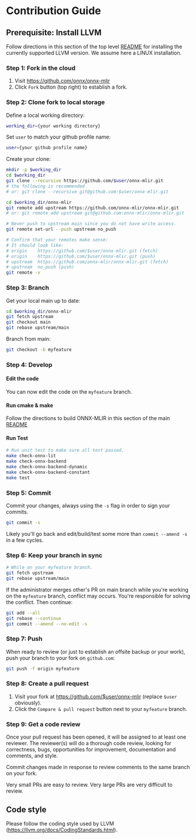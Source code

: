 <!--- SPDX-License-Identifier: Apache-2.0 -->
# Contribution Guide

## Prerequisite: Install LLVM

Follow directions in this section of the top level [README](../README.md#mlir) 
for installing the currently supported LLVM version. We assume here a
LINUX installation. 

### Step 1: Fork in the cloud

1. Visit https://github.com/onnx/onnx-mlir
2. Click `Fork` button (top right) to establish a fork.

### Step 2: Clone fork to local storage

Define a local working directory:

```sh
working_dir={your working directory}
```

Set `user` to match your github profile name:

```sh
user={your github profile name}
```

Create your clone:

```sh
mkdir -p $working_dir
cd $working_dir
git clone --recursive https://github.com/$user/onnx-mlir.git
# the following is recommended
# or: git clone --recursive git@github.com:$user/onnx-mlir.git

cd $working_dir/onnx-mlir
git remote add upstream https://github.com/onnx-mlir/onnx-mlir.git
# or: git remote add upstream git@github.com:onnx-mlir/onnx-mlir.git

# Never push to upstream main since you do not have write access.
git remote set-url --push upstream no_push

# Confirm that your remotes make sense:
# It should look like:
# origin    https://github.com/$user/onnx-mlir.git (fetch)
# origin    https://github.com/$user/onnx-mlir.git (push)
# upstream  https://github.com/onnx-mlir/onnx-mlir.git (fetch)
# upstream  no_push (push)
git remote -v
```

### Step 3: Branch

Get your local main up to date:

```sh
cd $working_dir/onnx-mlir
git fetch upstream
git checkout main
git rebase upstream/main
```

Branch from main:

```sh
git checkout -b myfeature
```

### Step 4: Develop

#### Edit the code

You can now edit the code on the `myfeature` branch.

#### Run cmake & make

Follow the directions to build ONNX-MLIR in this section of the main 
[README](../README.md#onnx-mlir-this-project)


#### Run Test

```sh
# Run unit test to make sure all test passed.
make check-onnx-lit
make check-onnx-backend
make check-onnx-backend-dynamic
make check-onnx-backend-constant
make test
```

### Step 5: Commit

Commit your changes, always using the `-s` flag in order to sign your commits.

```sh
git commit -s
```

Likely you'll go back and edit/build/test some more than `commit --amend -s`
in a few cycles.

### Step 6: Keep your branch in sync

```sh
# While on your myfeature branch.
git fetch upstream
git rebase upstream/main
```

If the administrator merges other's PR on main branch while you're working on the `myfeature` branch,
conflict may occurs. You're responsible for solving the conflict. Then continue:

```sh
git add --all
git rebase --continue
git commit --amend --no-edit -s
```

### Step 7: Push

When ready to review (or just to establish an offsite backup or your work),
push your branch to your fork on `github.com`:

```sh
git push -f origin myfeature
```

### Step 8: Create a pull request

1. Visit your fork at https://github.com/$user/onnx-mlir (replace `$user` obviously).
2. Click the `Compare & pull request` button next to your `myfeature` branch.

### Step 9: Get a code review

Once your pull request has been opened, it will be assigned to at least one
reviewer. The reviewer(s) will do a thorough code review, looking for
correctness, bugs, opportunities for improvement, documentation and comments,
and style.

Commit changes made in response to review comments to the same branch on your
fork.

Very small PRs are easy to review. Very large PRs are very difficult to
review.

## Code style

Please  follow the coding style used by LLVM (https://llvm.org/docs/CodingStandards.html).

